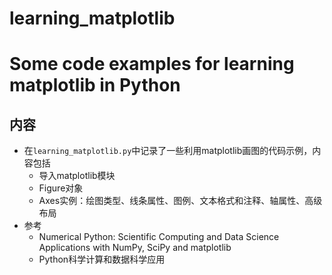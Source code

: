 # learning_matplotlib

# Some code examples for learning matplotlib in Python

## 内容
 - 在`learning_matplotlib.py`中记录了一些利用matplotlib画图的代码示例，内容包括
    - 导入matplotlib模块
    - Figure对象
    - Axes实例：绘图类型、线条属性、图例、文本格式和注释、轴属性、高级布局
 - 参考
    - Numerical Python: Scientific Computing and Data Science Applications with NumPy, SciPy and matplotlib
    - Python科学计算和数据科学应用
